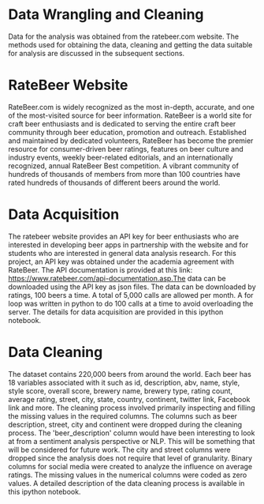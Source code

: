 # Data Wrangling and Cleaning

Data for the analysis was obtained from the ratebeer.com website.  The methods used for obtaining the data, cleaning and getting the data suitable for analysis are discussed in the subsequent sections.

# RateBeer Website

RateBeer.com is widely recognized as the most in-depth, accurate, and one of the most-visited source for beer information. RateBeer is a world site for craft beer enthusiasts and is dedicated to serving the entire craft beer community through beer education, promotion and outreach. Established and maintained by dedicated volunteers, RateBeer has become the premier resource for consumer-driven beer ratings, features on beer culture and industry events, weekly beer-related editorials, and an internationally recognized, annual RateBeer Best competition. A vibrant community of hundreds of thousands of members from more than 100 countries have rated hundreds of thousands of different beers around the world.

# Data Acquisition

The ratebeer website provides an API key for beer enthusiasts who are interested in developing beer apps in partnership with the website and for students who are interested in general data analysis research. For this project, an API key was obtained under the academia agreement with RateBeer.
The API documentation is provided at this link: https://www.ratebeer.com/api-documentation.asp.The data can be downloaded using the API key as json files. The data can be downloaded by ratings, 100 beers a time. A total of 5,000 calls are allowed per month. A for loop was written in python to do 100 calls at a time to avoid overloading the server. The details for data acquisition are provided in this ipython notebook.

# Data Cleaning

The dataset contains 220,000 beers from around the world. Each beer has 18 variables associated with it such as id, description, abv, name, style, style score, overall score, brewery name, brewery type, rating count, average rating, street, city, state, country, continent, twitter link, Facebook link and more. 
The cleaning process involved primarily inspecting and filling the missing values in the required columns. The columns such as beer description, street, city and continent were dropped during the cleaning process. The 'beer_description' column would have been interesting to look at from a sentiment analysis perspective or NLP. This will be something that will be considered for future work. The city and street columns were dropped since the analysis does not require that level of granularity. Binary columns for social media were created to analyze the influence on average ratings. 
The missing values in the numerical columns were coded as zero values. A detailed description of the data cleaning process is available in this ipython notebook.



